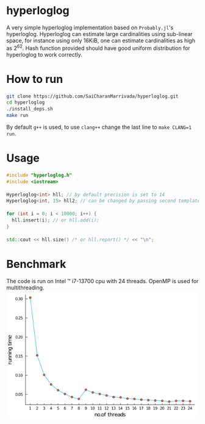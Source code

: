 # hyperloglog

A very simple hyperloglog implementation based on `Probably.jl`'s hyperloglog. Hyperloglog can estimate large cardinalities using sub-linear space, for instance using only 16KiB, one can estimate cardinalities as high as $2^{62}$. Hash function provided should have good uniform distribution for hyperloglog to work correctly.

# How to run
```bash
git clone https://github.com/SaiCharanMarrivada/hyperloglog.git
cd hyperloglog
./install_deps.sh
make run
```
By default `g++` is used, to use `clang++` change the last line to `make CLANG=1 run`.

# Usage
```cpp
#include "hyperloglog.h"
#include <iostream>

Hyperloglog<int> hll; // by default precision is set to 14
Hyperloglog<int, 15> hll2; // can be changed by passing second template parameter

for (int i = 0; i < 10000; i++) {
  hll.insert(i); // or hll.add(i);
}

std::cout << hll.size() /* or hll.report() */ << "\n";
```

# Benchmark
The code is run on Intel &trade; i7-13700 cpu with 24 threads. OpenMP is used for multithreading. ![](./running_times.png?raw=true) 
